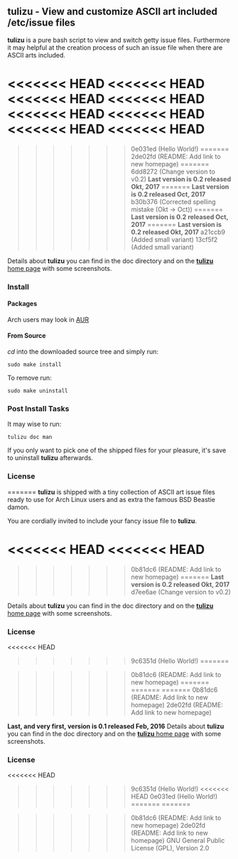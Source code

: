 ## tulizu - View and customize ASCII art included /etc/issue files

**tulizu** is a pure bash script to view and switch getty issue files.
Furthermore it may helpful at the creation process of such an issue file when
there are ASCII arts included.

<<<<<<< HEAD
<<<<<<< HEAD
<<<<<<< HEAD
<<<<<<< HEAD
<<<<<<< HEAD
<<<<<<< HEAD
<<<<<<< HEAD
<<<<<<< HEAD
=======
>>>>>>> 0e031ed (Hello World!)
=======
>>>>>>> 2de02fd (README: Add link to new homepage)
=======
>>>>>>> 6dd8272 (Change version to v0.2)
**Last version is 0.2 released Okt, 2017**
=======
**Last version is 0.2 released Oct, 2017**
>>>>>>> b30b376 (Corrected spelling mistake (Okt -> Oct))
=======
**Last version is 0.2 released Oct, 2017**
=======
**Last version is 0.2 released Okt, 2017**
>>>>>>> a21ccb9 (Added small variant)
>>>>>>> 13cf5f2 (Added small variant)

Details about **tulizu** you can find in the doc directory and on
the [**tulizu** home page](http://loh-tar.github.io/tulizu/) with some
screenshots.

### Install

#### Packages

Arch users may look in [AUR](https://aur.archlinux.org/packages/tulizu/)

#### From Source

_cd_ into the downloaded source tree and simply run:

    sudo make install

To remove run:

    sudo make uninstall

### Post Install Tasks

It may wise to run:

    tulizu doc man

If you only want to pick one of the shipped files for your pleasure, it's save
to uninstall **tulizu** afterwards.

### License

=======
**tulizu** is shipped with a tiny collection of ASCII art issue files ready to
use for Arch Linux users and as extra the famous BSD Beastie damon.

You are cordially invited to include your fancy issue file to **tulizu**.

<<<<<<< HEAD
<<<<<<< HEAD
=======
>>>>>>> 0b81dc6 (README: Add link to new homepage)
=======
**Last version is 0.2 released Okt, 2017**
>>>>>>> d7ee6ae (Change version to v0.2)

Details about **tulizu** you can find in the doc directory and on
the [**tulizu** home page](http://loh-tar.github.io/tulizu/) with some
screenshots.

### License
<<<<<<< HEAD
>>>>>>> 9c6351d (Hello World!)
=======

>>>>>>> 0b81dc6 (README: Add link to new homepage)
=======
=======
=======
>>>>>>> 0b81dc6 (README: Add link to new homepage)
>>>>>>> 2de02fd (README: Add link to new homepage)

**Last, and very first, version is 0.1 released Feb, 2016**
Details about **tulizu** you can find in the doc directory and on
the [**tulizu** home page](http://loh-tar.github.io/tulizu/) with some
screenshots.

### License
<<<<<<< HEAD
>>>>>>> 9c6351d (Hello World!)
<<<<<<< HEAD
>>>>>>> 0e031ed (Hello World!)
=======
=======

>>>>>>> 0b81dc6 (README: Add link to new homepage)
>>>>>>> 2de02fd (README: Add link to new homepage)
GNU General Public License (GPL), Version 2.0
